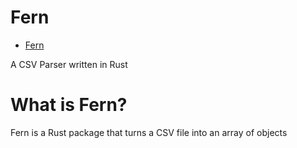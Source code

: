 # Fern


<!--toc:start-->
- [Fern](#fern)
<!--toc:end-->

A CSV Parser written in Rust

# What is Fern?
Fern is a Rust package that turns a CSV file into an array of objects